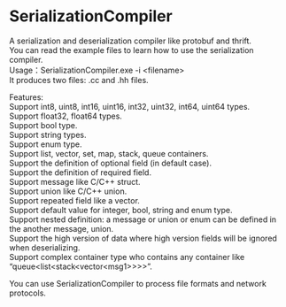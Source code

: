 # SerializationCompiler
A serialization and deserialization compiler like protobuf and thrift.<br>
You can read the example files to learn how to use the serialization compiler.<br>
Usage：SerializationCompiler.exe -i &lt;filename&gt;<br>
It produces two files: .cc and .hh files.<br>

Features:<br>
Support int8, uint8, int16, uint16, int32, uint32, int64, uint64 types.<br>
Support float32, float64 types.<br>
Support bool type.<br>
Support string types.<br>
Support enum type.<br>
Support list, vector, set, map, stack, queue containers.<br>
Support the definition of optional field (in default case).<br>
Support the definition of required field.<br>
Support message like C/C++ struct.<br>
Support union like C/C++ union.<br>
Support repeated field like a vector.<br>
Support default value for integer, bool, string and enum type.<br>
Support nested definition: a message or union or enum can be defined in the another message, union.<br>
Support the high version of data where high version fields will be ignored when deserializing.<br>
Support complex container type who contains any container like “queue&lt;list&lt;stack&lt;vector&lt;msg1&gt;&gt;&gt;&gt;”.<br>

You can use SerializationCompiler to process file formats and network protocols.
